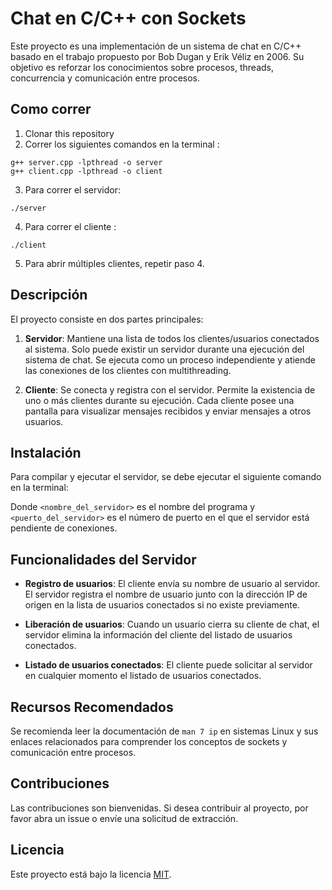 # Chat en C/C++ con Sockets

Este proyecto es una implementación de un sistema de chat en C/C++ basado en el trabajo propuesto por Bob Dugan y Erik Véliz en 2006. Su objetivo es reforzar los conocimientos sobre procesos, threads, concurrencia y comunicación entre procesos.

## Como correr
1. Clonar this repository
2. Correr los siguientes comandos en la terminal :
```
g++ server.cpp -lpthread -o server
g++ client.cpp -lpthread -o client
```
3. Para correr el servidor:
```
./server
```

4. Para correr el cliente :
```
./client
```

5. Para abrir múltiples clientes, repetir paso 4.
## Descripción

El proyecto consiste en dos partes principales:

1. **Servidor**: Mantiene una lista de todos los clientes/usuarios conectados al sistema. Solo puede existir un servidor durante una ejecución del sistema de chat. Se ejecuta como un proceso independiente y atiende las conexiones de los clientes con multithreading.

2. **Cliente**: Se conecta y registra con el servidor. Permite la existencia de uno o más clientes durante su ejecución. Cada cliente posee una pantalla para visualizar mensajes recibidos y enviar mensajes a otros usuarios.

## Instalación

Para compilar y ejecutar el servidor, se debe ejecutar el siguiente comando en la terminal:


Donde `<nombre_del_servidor>` es el nombre del programa y `<puerto_del_servidor>` es el número de puerto en el que el servidor está pendiente de conexiones.

## Funcionalidades del Servidor

- **Registro de usuarios**: El cliente envía su nombre de usuario al servidor. El servidor registra el nombre de usuario junto con la dirección IP de origen en la lista de usuarios conectados si no existe previamente.

- **Liberación de usuarios**: Cuando un usuario cierra su cliente de chat, el servidor elimina la información del cliente del listado de usuarios conectados.

- **Listado de usuarios conectados**: El cliente puede solicitar al servidor en cualquier momento el listado de usuarios conectados.

## Recursos Recomendados

Se recomienda leer la documentación de `man 7 ip` en sistemas Linux y sus enlaces relacionados para comprender los conceptos de sockets y comunicación entre procesos.

## Contribuciones

Las contribuciones son bienvenidas. Si desea contribuir al proyecto, por favor abra un issue o envíe una solicitud de extracción.

## Licencia

Este proyecto está bajo la licencia [MIT](LICENSE).
